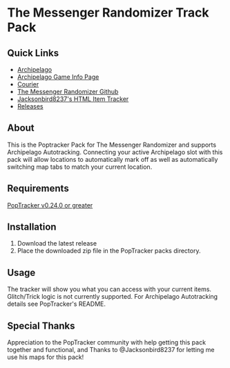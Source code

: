 ﻿# The Messenger Randomizer Track Pack

## Quick Links
- [Archipelago](https://archipelago.gg/)
- [Archipelago Game Info Page](https://archipelago.gg/games/The%20Messenger/info/en)
- [Courier](https://github.com/Brokemia/Courier)
- [The Messenger Randomizer Github](https://github.com/minous27/TheMessengerRandomizerMod)
- [Jacksonbird8237's HTML Item Tracker](https://github.com/Jacksonbird8237/TheMessengerItemTracker)
- [Releases](https://github.com/alwaysintreble/TheMessengerTrackPack/releases)

## About
This is the Poptracker Pack for The Messenger Randomizer and supports Archipelago Autotracking. Connecting your active
Archipelago slot with this pack will allow locations to automatically mark off as well as automatically switching map
tabs to match your current location.

## Requirements
[PopTracker v0.24.0 or greater](https://github.com/black-sliver/PopTracker/releases)

## Installation

1. Download the latest release
2. Place the downloaded zip file in the PopTracker packs directory.

## Usage
The tracker will show you what you can access with your current items. Glitch/Trick logic is not currently supported.
For Archipelago Autotracking details see PopTracker's README.

## Special Thanks
Appreciation to the PopTracker community with help getting this pack together and functional, and Thanks to
@Jacksonbird8237 for letting me use his maps for this pack!
